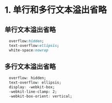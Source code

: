 # 1. 单行和多行文本溢出省略

## 单行文本溢出省略

```css
  overflow:hidden;
  text-overflow:ellipsis;
  white-space:nowrap
```

## 多行文本溢出省略

```css
  overflow: hidden;
  text-overflow: ellipsis;
  display: -webkit-box;
  -webkit-line-clamp: 2;
  -webkit-box-orient: vertical;
```

